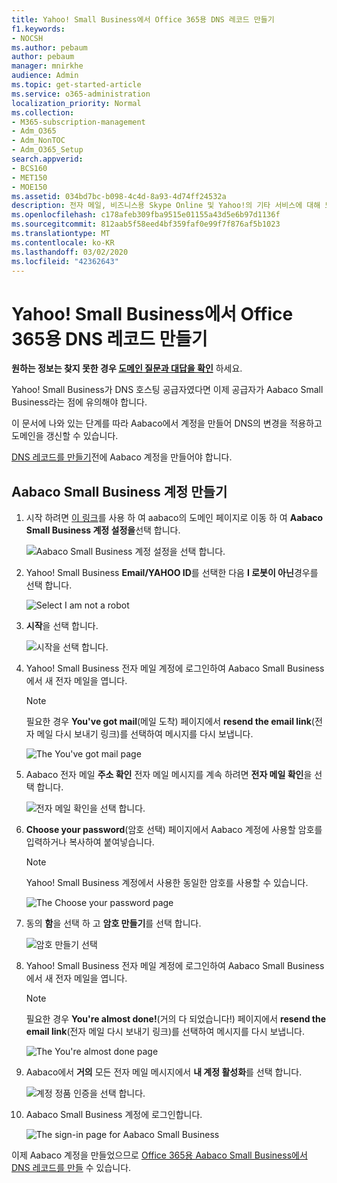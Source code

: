 ```yaml
---
title: Yahoo! Small Business에서 Office 365용 DNS 레코드 만들기
f1.keywords:
- NOCSH
ms.author: pebaum
author: pebaum
manager: mnirkhe
audience: Admin
ms.topic: get-started-article
ms.service: o365-administration
localization_priority: Normal
ms.collection:
- M365-subscription-management
- Adm_O365
- Adm_NonTOC
- Adm_O365_Setup
search.appverid:
- BCS160
- MET150
- MOE150
ms.assetid: 034bd7bc-b098-4c4d-8a93-4d74ff24532a
description: 전자 메일, 비즈니스용 Skype Online 및 Yahoo!의 기타 서비스에 대해 도메인을 확인 하 고 DNS 레코드를 설정 하는 방법을 알아봅니다. Office 365 Small Business
ms.openlocfilehash: c178afeb309fba9515e01155a43d5e6b97d1136f
ms.sourcegitcommit: 812aab5f58eed4bf359faf0e99f7f876af5b1023
ms.translationtype: MT
ms.contentlocale: ko-KR
ms.lasthandoff: 03/02/2020
ms.locfileid: "42362643"
---
```

# <a name="create-dns-records-at-yahoo-small-business-for-office-365"></a>Yahoo! Small Business에서 Office 365용 DNS 레코드 만들기

 **원하는 정보는 찾지 못한 경우 [도메인 질문과 대답을 확인](../setup/domains-faq.md)** 하세요. 
  
Yahoo! Small Business가 DNS 호스팅 공급자였다면 이제 공급자가 Aabaco Small Business라는 점에 유의해야 합니다.
  
이 문서에 나와 있는 단계를 따라 Aabaco에서 계정을 만들어 DNS의 변경을 적용하고 도메인을 갱신할 수 있습니다.
  
[DNS 레코드를 만들기](../get-help-with-domains/create-dns-records-at-any-dns-hosting-provider.md)전에 Aabaco 계정을 만들어야 합니다.

  
## <a name="create-an-aabaco-small-business-account"></a>Aabaco Small Business 계정 만들기

1. 시작 하려면 [이 링크](https://www.luminate.com/services/)를 사용 하 여 aabaco의 도메인 페이지로 이동 하 여 **Aabaco Small Business 계정 설정을**선택 합니다.
    
    ![Aabaco Small Business 계정 설정을 선택 합니다.](../../media/d708f272-d42f-40a1-9aaf-d05d8cfd55cf.png)
  
2. Yahoo! Small Business **Email/YAHOO ID**를 선택한 다음 **I 로봇이 아닌**경우를 선택 합니다.
    
    ![Select I am not a robot](../../media/ded4b5dd-4e04-4baa-ae31-8426b5799151.png)
  
3. **시작**을 선택 합니다.
    
    ![시작을 선택 합니다.](../../media/6674707d-c222-4f0d-bec4-229d39ab2499.png)
  
4. Yahoo! Small Business 전자 메일 계정에 로그인하여 Aabaco Small Business에서 새 전자 메일을 엽니다.
    
    > [!NOTE]
    > 필요한 경우 **You've got mail**(메일 도착) 페이지에서 **resend the email link**(전자 메일 다시 보내기 링크)를 선택하여 메시지를 다시 보냅니다. 
  
    ![The You've got mail page](../../media/2e02fc30-6cca-40d6-bb64-131a41b4a369.png)
  
5. Aabaco 전자 메일 **주소 확인** 전자 메일 메시지를 계속 하려면 **전자 메일 확인**을 선택 합니다.
    
    ![전자 메일 확인을 선택 합니다.](../../media/eb5f5526-6f90-4a10-83a7-5249a1ebd562.png)
  
6. **Choose your password**(암호 선택) 페이지에서 Aabaco 계정에 사용할 암호를 입력하거나 복사하여 붙여넣습니다. 
    
    > [!NOTE]
    > Yahoo! Small Business 계정에서 사용한 동일한 암호를 사용할 수 있습니다. 
  
    ![The Choose your password page](../../media/cc592345-72d1-4a41-9410-a1f3345cfd1d.png)
  
7. 동의 **함**을 선택 하 고 **암호 만들기**를 선택 합니다.
    
    ![암호 만들기 선택](../../media/434aa6a3-076e-4abf-a9cf-31145786e819.png)
  
8. Yahoo! Small Business 전자 메일 계정에 로그인하여 Aabaco Small Business에서 새 전자 메일을 엽니다.
    
    > [!NOTE]
    > 필요한 경우 **You're almost done!**(거의 다 되었습니다!) 페이지에서 **resend the email link**(전자 메일 다시 보내기 링크)를 선택하여 메시지를 다시 보냅니다. 
  
    ![The You're almost done page](../../media/1a4142a3-e140-48a8-9c80-aa126ff08179.png)
  
9. Aabaco에서 **거의** 모든 전자 메일 메시지에서 **내 계정 활성화**를 선택 합니다.
    
    ![계정 정품 인증을 선택 합니다.](../../media/e76d5edc-d8ba-4d8d-872d-d916716c3618.png)
  
10. Aabaco Small Business 계정에 로그인합니다.
    
    ![The sign-in page for Aabaco Small Business](../../media/4ef3cfc3-26da-4e03-932b-9346ef217848.png)
  
이제 Aabaco 계정을 만들었으므로 [Office 365용 Aabaco Small Business에서 DNS 레코드를 만들](../get-help-with-domains/create-dns-records-at-any-dns-hosting-provider.md) 수 있습니다.
  
